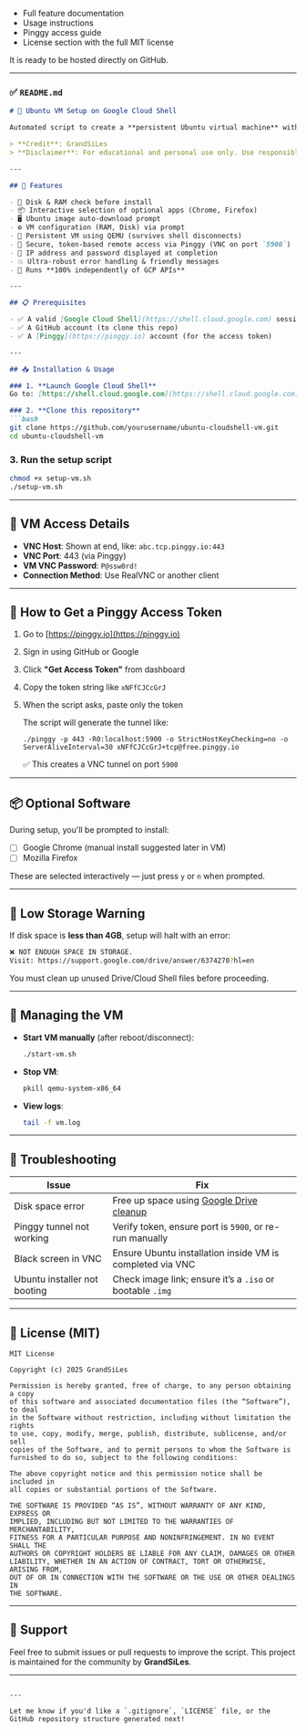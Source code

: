 * Full feature documentation
* Usage instructions
* Pinggy access guide
* License section with the full MIT license

It is ready to be hosted directly on GitHub.

---

### ✅ `README.md`

````markdown
# 🔧 Ubuntu VM Setup on Google Cloud Shell

Automated script to create a **persistent Ubuntu virtual machine** with **remote VNC access** via **Pinggy**, fully self-contained inside **Google Cloud Shell**. No Google Cloud APIs required.

> **Credit**: GrandSiLes  
> **Disclaimer**: For educational and personal use only. Use responsibly.

---

## 🚀 Features

- 🧠 Disk & RAM check before install
- 📦 Interactive selection of optional apps (Chrome, Firefox)
- 🖥️ Ubuntu image auto-download prompt
- ⚙️ VM configuration (RAM, Disk) via prompt
- 🔁 Persistent VM using QEMU (survives shell disconnects)
- 🔐 Secure, token-based remote access via Pinggy (VNC on port `5900`)
- 📡 IP address and password displayed at completion
- 💥 Ultra-robust error handling & friendly messages
- 🧰 Runs **100% independently of GCP APIs**

---

## 📋 Prerequisites

- ✅ A valid [Google Cloud Shell](https://shell.cloud.google.com) session
- ✅ A GitHub account (to clone this repo)
- ✅ A [Pinggy](https://pinggy.io) account (for the access token)

---

## 📥 Installation & Usage

### 1. **Launch Google Cloud Shell**
Go to: [https://shell.cloud.google.com](https://shell.cloud.google.com)

### 2. **Clone this repository**
```bash
git clone https://github.com/yourusername/ubuntu-cloudshell-vm.git
cd ubuntu-cloudshell-vm
````

### 3. **Run the setup script**

```bash
chmod +x setup-vm.sh
./setup-vm.sh
```

---

## 🔑 VM Access Details

* **VNC Host**: Shown at end, like: `abc.tcp.pinggy.io:443`
* **VNC Port**: 443 (via Pinggy)
* **VM VNC Password**: `P@ssw0rd!`
* **Connection Method**: Use RealVNC or another client

---

## 🧠 How to Get a Pinggy Access Token

1. Go to [https://pinggy.io](https://pinggy.io)
2. Sign in using GitHub or Google
3. Click **"Get Access Token"** from dashboard
4. Copy the token string like `xNFfCJCcGrJ`
5. When the script asks, paste only the token

   The script will generate the tunnel like:

   ```
   ./pinggy -p 443 -R0:localhost:5900 -o StrictHostKeyChecking=no -o ServerAliveInterval=30 xNFfCJCcGrJ+tcp@free.pinggy.io
   ```

   ✅ This creates a VNC tunnel on port `5900`

---

## 📦 Optional Software

During setup, you'll be prompted to install:

* [ ] Google Chrome (manual install suggested later in VM)
* [ ] Mozilla Firefox

These are selected interactively — just press `y` or `n` when prompted.

---

## 🧹 Low Storage Warning

If disk space is **less than 4GB**, setup will halt with an error:

```bash
❌ NOT ENOUGH SPACE IN STORAGE.
Visit: https://support.google.com/drive/answer/6374270?hl=en
```

You must clean up unused Drive/Cloud Shell files before proceeding.

---

## 🔧 Managing the VM

* **Start VM manually** (after reboot/disconnect):

  ```bash
  ./start-vm.sh
  ```

* **Stop VM**:

  ```bash
  pkill qemu-system-x86_64
  ```

* **View logs**:

  ```bash
  tail -f vm.log
  ```

---

## 🧪 Troubleshooting

| Issue                        | Fix                                                                                               |
| ---------------------------- | ------------------------------------------------------------------------------------------------- |
| Disk space error             | Free up space using [Google Drive cleanup](https://support.google.com/drive/answer/6374270?hl=en) |
| Pinggy tunnel not working    | Verify token, ensure port is `5900`, or re-run manually                                           |
| Black screen in VNC          | Ensure Ubuntu installation inside VM is completed via VNC                                         |
| Ubuntu installer not booting | Check image link; ensure it’s a `.iso` or bootable `.img`                                         |

---

## 📄 License (MIT)

```
MIT License

Copyright (c) 2025 GrandSiLes

Permission is hereby granted, free of charge, to any person obtaining a copy
of this software and associated documentation files (the “Software”), to deal
in the Software without restriction, including without limitation the rights 
to use, copy, modify, merge, publish, distribute, sublicense, and/or sell 
copies of the Software, and to permit persons to whom the Software is 
furnished to do so, subject to the following conditions:

The above copyright notice and this permission notice shall be included in 
all copies or substantial portions of the Software.

THE SOFTWARE IS PROVIDED “AS IS”, WITHOUT WARRANTY OF ANY KIND, EXPRESS OR 
IMPLIED, INCLUDING BUT NOT LIMITED TO THE WARRANTIES OF MERCHANTABILITY, 
FITNESS FOR A PARTICULAR PURPOSE AND NONINFRINGEMENT. IN NO EVENT SHALL THE 
AUTHORS OR COPYRIGHT HOLDERS BE LIABLE FOR ANY CLAIM, DAMAGES OR OTHER 
LIABILITY, WHETHER IN AN ACTION OF CONTRACT, TORT OR OTHERWISE, ARISING FROM, 
OUT OF OR IN CONNECTION WITH THE SOFTWARE OR THE USE OR OTHER DEALINGS IN 
THE SOFTWARE.
```

---

## 🙌 Support

Feel free to submit issues or pull requests to improve the script. This project is maintained for the community by **GrandSiLes**.

---

```

---

Let me know if you'd like a `.gitignore`, `LICENSE` file, or the GitHub repository structure generated next!
```
